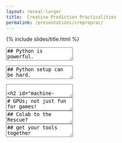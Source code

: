 ```yaml
---
layout: reveal-larger
title:  Creative Prediction Practicalities
permalink: /presentations/crepreprac/
---
```


{% include slides/title.html %}

<section data-markdown>
<textarea data-template>
## Python is powerful.

![](https://imgs.xkcd.com/comics/python.png)

We can all be Python superheroes! <!-- .element: class="fragment" -->
</textarea>
</section>

<section data-markdown>
<textarea data-template>
## Python setup can be hard.

![](https://imgs.xkcd.com/comics/python_environment.png)

(Sorry) <!-- .element: class="fragment" -->
</textarea>
</section>

<section data-markdown>
<textarea data-template>

## Machine Learning Systems

![Test computers]({{site.baseurl}}/assets/imps/imps-test-computers.jpg)

</textarea>
</section>

<section data-markdown data-background-opacity="0.8" data-background-color="#000000" data-background="{{site.baseurl}}/assets/intro/gpu-rtx.jpg">
<textarea data-template>
# GPUs; not just fun for games!
</textarea>
</section>

<section data-markdown>
<textarea data-template>
## Colab to the Rescue?

![]({{site.baseurl}}/assets/colab.png)

</textarea>
</section>

<!-- <section data-markdown> -->
<!-- <textarea data-template> -->
<!-- ## On Premises: Workstations -->

<!-- <img align="right" width="25%" src="{{site.baseurl}}/assets/dl-on-cloud/workstation.jpg"> -->

<!-- - Workstations (15-50KNOK) -->
<!-- - Pro: fun to play with -->
<!-- - Pro: good for small number of users -->
<!-- - Pro: one-time cost -->
<!-- - Con: not practical for many users -->
<!-- - Con: have to keep setting up eduroam -->
<!-- - Con: I don't like sharing? -->
<!-- </textarea> -->
<!-- </section> -->

<!-- <section data-markdown> -->
<!-- <textarea data-template> -->
<!-- ## Infrastructure-as-a-Service -->

<!-- <img align="right" width="25%" src="{{site.baseurl}}/assets/dl-on-cloud/cloud-server.png"> -->

<!-- - Virtual servers -->
<!-- - Set up server, access via Linux shell -->
<!-- - Amazon Web Services (AWS) -->
<!-- - Google Cloud Platform (GCP) -->
<!-- - DigitalOcean (DO) -->
<!-- - [UH Cloud](http://www.uh-iaas.no) (UiO) -->
<!-- </textarea> -->
<!-- </section> -->

<!-- <section data-markdown> -->
<!-- <textarea data-template> -->
<!-- ## Platform-as-a-Service -->
        
<!-- <img align="right" width="25%" src="{{site.baseurl}}/assets/dl-on-cloud/cloud-dashboard.png"> -->

<!-- - Google Cloud Kubenetes Engine -->
<!-- - Deploy "Containerised" application to servers. -->
<!-- - ([Deploy DL to Kubernetes](https://medium.com/analytics-vidhya/deploy-your-first-deep-learning-model-on-kubernetes-with-python-keras-flask-and-docker-575dc07d9e76)) -->
<!-- - [Sigma2](https://www.sigma2.no) (UiO) -->
<!-- </textarea> -->
<!-- </section> -->

<section data-markdown>
<textarea data-template>
## get your tools together

Check out the [setup]({{site.baseurl}}/setup) page on [creativeprediction.xyz](https://creativeprediction.xyz).
</textarea>
</section>
